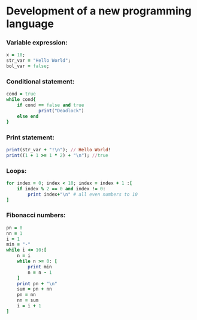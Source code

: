 # Development of a new programming language

### Variable expression:
```ruby
x = 10;
str_var = "Hello World";
bol_var = false;
```

### Conditional statement:
```ruby
cond = true
while cond{
	if cond == false and true
    		print("Deadlock")
  	else end
}
```

### Print statement:
```ruby
print(str_var + "!\n"); // Hello World!
print((1 + 1 >= 1 * 2) + "\n"); //true
```

### Loops:
```ruby
for index = 0; index < 10; index = index + 1 :[
	if index % 2 == 0 and index != 0:
		print index+"\n" # all even numbers to 10
]
```

### Fibonacci numbers:
```ruby
pn = 0
nn = 1
i = 1
min = "-"
while i <= 10:[
	n = i
	while n >= 0: [
		print min
		n = n - 1
	]
	print pn + "\n"
	sum = pn + nn
	pn = nn
	nn = sum
	i = i + 1
]
```
